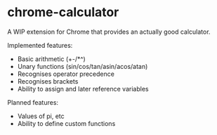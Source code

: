 # chrome-calculator

A WIP extension for Chrome that provides an actually good calculator.

Implemented features:
- Basic arithmetic (+-/*^)
- Unary functions (sin/cos/tan/asin/acos/atan)
- Recognises operator precedence
- Recognises brackets
- Ability to assign and later reference variables

Planned features:
- Values of pi, etc
- Ability to define custom functions
